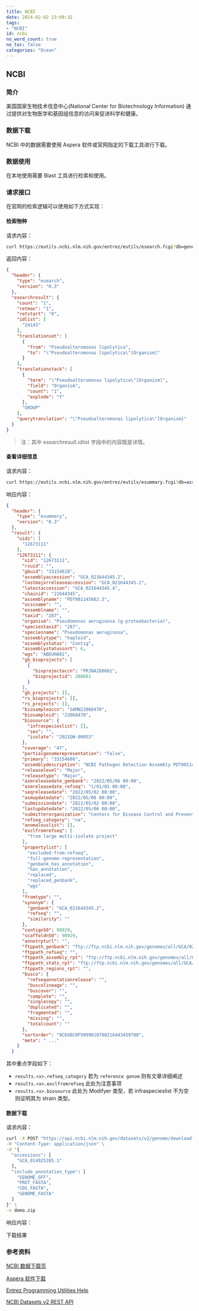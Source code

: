 ```yaml
---
title: NCBI
date: 2024-02-02 23:09:32
tags:
- "NCBI"
id: ncbi
no_word_count: true
no_toc: false
categories: "Ocean"
---
```


## NCBI 

### 简介

美国国家生物技术信息中心(National Center for Biotechnology Information) 通过提供对生物医学和基因组信息的访问来促进科学和健康。

### 数据下载

NCBI 中的数据需要使用 Aspera 软件或官网指定的下载工具进行下载。

### 数据使用

在本地使用需要 Blast 工具进行检索和使用。

### 请求接口

在官网的检索逻辑可以使用如下方式实现：

#### 检索物种

请求内容：

```bash
curl https://eutils.ncbi.nlm.nih.gov/entrez/eutils/esearch.fcgi?db=genome&term=Pseudoalteromonas%20lipolytica&retmode=json
```

返回内容：

```json
{
  "header": {
    "type": "esearch",
    "version": "0.3"
  },
  "esearchresult": {
    "count": "1",
    "retmax": "1",
    "retstart": "0",
    "idlist": [
      "24143"
    ],
    "translationset": [
      {
        "from": "Pseudoalteromonas lipolytica",
        "to": "\"Pseudoalteromonas lipolytica\"[Organism]"
      }
    ],
    "translationstack": [
      {
        "term": "\"Pseudoalteromonas lipolytica\"[Organism]",
        "field": "Organism",
        "count": "1",
        "explode": "Y"
      },
      "GROUP"
    ],
    "querytranslation": "\"Pseudoalteromonas lipolytica\"[Organism]"
  }
}
```

> 注：其中 esearchresult.idlist 字段中的内容既是详情。

#### 查看详细信息

请求内容：

```bash
curl https://eutils.ncbi.nlm.nih.gov/entrez/eutils/esummary.fcgi?db=assembly&id=27562771,22115781,22115651,8268061,1267311,1256401,1228791,1194231,885031,781391,498841,124281&retmode=json
```

响应内容：

```json
{
  "header": {
    "type": "esummary",
    "version": "0.3"
  },
  "result": {
    "uids": [
      "12673111"
    ],
    "12673111": {
      "uid": "12673111",
      "rsuid": "",
      "gbuid": "33154618",
      "assemblyaccession": "GCA_021644345.2",
      "lastmajorreleaseaccession": "GCA_021644345.2",
      "latestaccession": "GCA_021644345.4",
      "chainid": "21644345",
      "assemblyname": "PDT001145882.3",
      "ucscname": "",
      "ensemblname": "",
      "taxid": "287",
      "organism": "Pseudomonas aeruginosa (g-proteobacteria)",
      "speciestaxid": "287",
      "speciesname": "Pseudomonas aeruginosa",
      "assemblytype": "haploid",
      "assemblystatus": "Contig",
      "assemblystatussort": 6,
      "wgs": "ABEUHA02",
      "gb_bioprojects": [
        {
          "bioprojectaccn": "PRJNA288601",
          "bioprojectid": 288601
        }
      ],
      "gb_projects": [],
      "rs_bioprojects": [],
      "rs_projects": [],
      "biosampleaccn": "SAMN22068470",
      "biosampleid": "22068470",
      "biosource": {
        "infraspecieslist": [],
        "sex": "",
        "isolate": "2021QW-00053"
      },
      "coverage": "47",
      "partialgenomerepresentation": "false",
      "primary": "33154608",
      "assemblydescription": "NCBI Pathogen Detection Assembly PDT001145882.3",
      "releaselevel": "Major",
      "releasetype": "Major",
      "asmreleasedate_genbank": "2022/05/06 00:00",
      "asmreleasedate_refseq": "1/01/01 00:00",
      "seqreleasedate": "2022/05/02 00:00",
      "asmupdatedate": "2022/05/06 00:00",
      "submissiondate": "2022/05/02 00:00",
      "lastupdatedate": "2022/05/06 00:00",
      "submitterorganization": "Centers for Disease Control and Prevention. Division of Healthcare Quality Promotion",
      "refseq_category": "na",
      "anomalouslist": [],
      "exclfromrefseq": [
        "from large multi-isolate project"
      ],
      "propertylist": [
        "excluded-from-refseq",
        "full-genome-representation",
        "genbank_has_annotation",
        "has_annotation",
        "replaced",
        "replaced_genbank",
        "wgs"
      ],
      "fromtype": "",
      "synonym": {
        "genbank": "GCA_021644345.2",
        "refseq": "",
        "similarity": ""
      },
      "contign50": 98929,
      "scaffoldn50": 98929,
      "annotrpturl": "",
      "ftppath_genbank": "ftp://ftp.ncbi.nlm.nih.gov/genomes/all/GCA/021/644/345/GCA_021644345.2_PDT001145882.3",
      "ftppath_refseq": "",
      "ftppath_assembly_rpt": "ftp://ftp.ncbi.nlm.nih.gov/genomes/all/GCA/021/644/345/GCA_021644345.2_PDT001145882.3/GCA_021644345.2_PDT001145882.3_assembly_report.txt",
      "ftppath_stats_rpt": "ftp://ftp.ncbi.nlm.nih.gov/genomes/all/GCA/021/644/345/GCA_021644345.2_PDT001145882.3/GCA_021644345.2_PDT001145882.3_assembly_stats.txt",
      "ftppath_regions_rpt": "",
      "busco": {
        "refseqannotationrelease": "",
        "buscolineage": "",
        "buscover": "",
        "complete": "",
        "singlecopy": "",
        "duplicated": "",
        "fragmented": "",
        "missing": "",
        "totalcount": ""
      },
      "sortorder": "9C6X0C0F9999010700216443459700",
      "meta": " ..."
    }
  }
```

其中重点字段如下：

- `results.<x>.refseq_category` 若为 `reference genom` 则有文章详细阐述
- `results.<x>.exclfromrefseq` 此处为注意事项
- `results.<x>.biosource` 此处为 Modifyer 类型，若 infraspecieslist 不为空则证明其为 strain 类型。

#### 数据下载

请求内容：

```cmd
curl -X POST "https://api.ncbi.nlm.nih.gov/datasets/v2/genome/download?filename=demo.zip" \
-H "Content-Type: application/json" \
-d '{
  "accessions": [
    "GCA_014925285.1"
  ],
  "include_annotation_type": [
    "GENOME_GFF",
    "PROT_FASTA",
    "CDS_FASTA",
    "GENOME_FASTA"
  ]
}' \
-o demo.zip
```

响应内容：

下载结果

### 参考资料

[NCBI 数据下载页](https://www.ncbi.nlm.nih.gov/home/download/)

[Aspera 软件下载](https://www.ibm.com/products/aspera/downloads)

[Entrez Programming Utilities Help](https://www.ncbi.nlm.nih.gov/books/NBK25500/)

[NCBI Datasets v2 REST API](https://www.ncbi.nlm.nih.gov/datasets/docs/v2/api/rest-api/)
